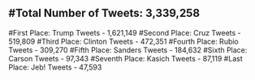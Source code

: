 #Total Number of Tweets: 3,339,258 
---
#First Place: Trump Tweets - 1,621,149
#Second Place: Cruz Tweets - 519,809
#Third Place: Clinton Tweets - 472,351
#Fourth Place: Rubio Tweets - 309,270
#Fifth Place: Sanders Tweets - 184,632
#Sixth Place: Carson Tweets - 97,343
#Seventh Place: Kasich Tweets - 87,119
#Last Place: Jeb! Tweets - 47,593
